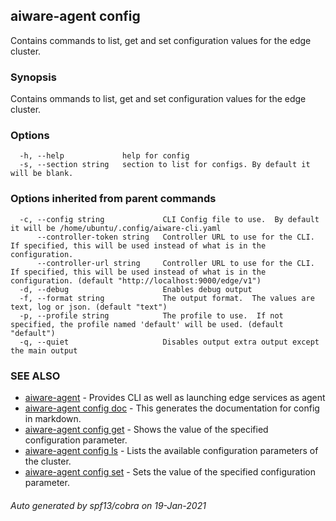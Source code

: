 ## aiware-agent config

Contains commands to list, get and set configuration values for the edge cluster.

### Synopsis

Contains ommands to list, get and set configuration values for the edge cluster.

### Options

```
  -h, --help             help for config
  -s, --section string   section to list for configs. By default it will be blank.
```

### Options inherited from parent commands

```
  -c, --config string             CLI Config file to use.  By default it will be /home/ubuntu/.config/aiware-cli.yaml
      --controller-token string   Controller URL to use for the CLI.  If specified, this will be used instead of what is in the configuration.
      --controller-url string     Controller URL to use for the CLI.  If specified, this will be used instead of what is in the configuration. (default "http://localhost:9000/edge/v1")
  -d, --debug                     Enables debug output
  -f, --format string             The output format.  The values are text, log or json. (default "text")
  -p, --profile string            The profile to use.  If not specified, the profile named 'default' will be used. (default "default")
  -q, --quiet                     Disables output extra output except the main output
```

### SEE ALSO

* [aiware-agent](/cli/aiware-agent.md)	 - Provides CLI as well as launching edge services as agent
* [aiware-agent config doc](/cli/aiware-agent_config_doc.md)	 - This generates the documentation for config in markdown.
* [aiware-agent config get](/cli/aiware-agent_config_get.md)	 - Shows the value of the specified configuration parameter.
* [aiware-agent config ls](/cli/aiware-agent_config_ls.md)	 - Lists the available configuration parameters of the cluster.
* [aiware-agent config set](/cli/aiware-agent_config_set.md)	 - Sets the value of the specified configuration parameter.

###### Auto generated by spf13/cobra on 19-Jan-2021
